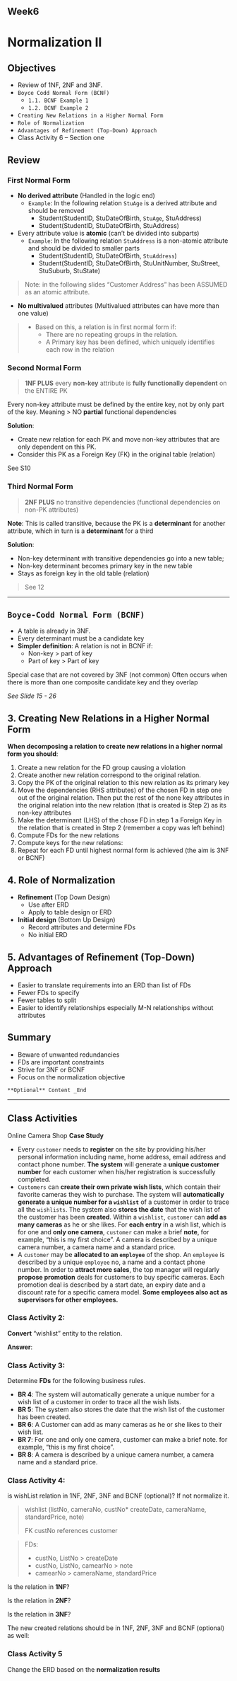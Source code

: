 ## Week6

# Normalization II

## Objectives

- Review of 1NF, 2NF and 3NF.
- `Boyce Codd Normal Form (BCNF)`
  - `1.1. BCNF Example 1`
  - `1.2. BCNF Example 2`
- `Creating New Relations in a Higher Normal Form`
- `Role of Normalization`
- `Advantages of Refinement (Top-Down) Approach`
- Class Activity 6 – Section one

## Review

### First Normal Form

- **No derived attribute** (Handled in the logic end)
  - `Example`: In the following relation `StuAge` is a derived attribute and should be removed
    - Student(StudentID, StuDateOfBirth, `StuAge`, StuAddress)
    - Student(StudentID, StuDateOfBirth, StuAddress)
- Every attribute value is **atomic** (can’t be divided into subparts)
  - `Example`: In the following relation `StuAddress` is a non-atomic attribute and should be divided to smaller parts
    - Student(StudentID, StuDateOfBirth, `StuAddress`)
    - Student(StudentID, StuDateOfBirth, StuUnitNumber, StuStreet, StuSuburb, StuState)

> Note: in the following slides “Customer Address” has been ASSUMED as an atomic attribute.

- **No multivalued** attributes (Multivalued attributes can have more than one value)

> - Based on this, a relation is in first normal form if:
>   - There are no repeating groups in the relation.
>   - A Primary key has been defined, which uniquely identifies each row in the relation

### Second Normal Form

> **1NF PLUS** every **non-key** attribute is **fully functionally dependent** on the ENTIRE PK

Every non-key attribute must be defined by the entire key, not by only part of the key. Meaning > NO **partial** functional dependencies

**Solution**:  

- Create new relation for each PK and move non-key attributes that are only dependent on this PK.
- Consider this PK as a Foreign Key (FK) in the original table (relation)

See S10

### Third Normal Form

> **2NF PLUS** no transitive dependencies (functional dependencies on non-PK attributes)

**Note**: This is called transitive, because the PK is a **determinant** for another attribute, which in turn is a **determinant** for a third

**Solution**:

- Non-key determinant with transitive dependencies go into a new table;
- Non-key determinant becomes primary key in the new table
- Stays as foreign key in the old table (relation)

> See 12

---

## `Boyce-Codd Normal Form (BCNF)`

- A table is already in 3NF.
- Every determinant must be a candidate key
- **Simpler definition**: A relation is not in BCNF if:
  - Non-key > part of key
  - Part of key > Part of key

Special case that are not covered by 3NF (not common) Often occurs when there is more than one composite candidate key and they overlap

*See Slide 15 - 26*

## 3. Creating New Relations in a Higher Normal Form

**When decomposing a relation to create new relations in a higher normal form you should**:

1. Create a new relation for the FD group causing a violation
2. Create another new relation correspond to the original relation.
3. Copy the PK of the original relation to this new relation as its primary key 
4. Move the dependencies (RHS attributes) of the chosen FD in step one out of the original relation. Then put the rest of the none key attributes in the original relation into the new relation (that is created is Step 2) as its non-key attributes
5. Make the determinant (LHS) of the chose FD in step 1 a Foreign Key in the relation that is created in Step 2 (remember a copy was left behind)
6. Compute FDs for the new relations
7. Compute keys for the new relations:
8. Repeat for each FD until highest normal form is achieved
(the aim is 3NF or BCNF)

## 4. Role of Normalization

- **Refinement** (Top Down Design)
  - Use after ERD
  - Apply to table design or ERD
- **Initial design** (Bottom Up Design)
  - Record attributes and determine FDs
  - No initial ERD

## 5. Advantages of Refinement (Top-Down) Approach

- Easier to translate requirements into an ERD than list of FDs
- Fewer FDs to specify
- Fewer tables to split
- Easier to identify relationships especially M-N relationships without attributes

## Summary

- Beware of unwanted redundancies
- FDs are important constraints
- Strive for 3NF or BCNF 
- Focus on the normalization objective

`**Optional** Content _End`

---

## Class Activities

Online Camera Shop **Case Study**

- Every `customer` needs to **register** on the site by providing his/her personal information including name, home address, email address and contact phone number. **The system** will generate a **unique customer number** for each customer when his/her registration is successfully completed.
- `Customers` can **create their own private wish lists**, which contain their favorite cameras they wish to purchase. The system will **automatically generate a unique number for a `wishlist`** of a customer in order to trace all the `wishlists`. The system also **stores the date** that the wish list of the customer has been **created**. Within a `wishlist`, `customer` can **add as many cameras** as he or she likes. For **each entry** in a wish list, which is for one and **only one camera**, `customer` can make a brief **note**, for example, “this is my first choice”. A camera is described by a unique camera number, a camera name and a standard price.
- A `customer` may be **allocated to an `employee`** of the shop. An `employee` is described by a unique `employee` no, a name and a contact phone number. In order to **attract more sales**, the top manager will regularly **propose promotion** deals for customers to buy specific cameras. Each promotion deal is described by a start date, an expiry date and a discount rate for a specific camera model. **Some employees also act as supervisors for other employees.**

### Class Activity 2:

**Convert** “wishlist” entity to the relation.

**Answer**:

### Class Activity 3:

Determine **FDs** for the following business rules.

- **BR 4**: The system will automatically generate a unique number for a wish list of a customer in order to trace all the wish lists. 
- **BR 5**: The system also stores the date that the wish list of the customer has been created.
- **BR 6**: A Customer can add as many cameras as he or she likes to their wish list.
- **BR 7**: For one and only one camera, customer can make a brief note. for example, “this is my first choice”.
- **BR 8**: A camera is described by a unique camera number, a camera name and a standard price.

### Class Activity 4:

is wishList relation in 1NF, 2NF, 3NF and BCNF (optional)? If not normalize it.

> wishlist (listNo, cameraNo, custNo* createDate, cameraName, standardPrice, note)
>
> FK custNo references customer

> FDs:
>
> - custNo, ListNo > createDate
> - custNo, ListNo, camearNo > note
> - camearNo > cameraName, standardPrice  

Is the relation in **1NF**?

Is the relation in **2NF**?

Is the relation in **3NF**?

The new created relations should be in 1NF, 2NF, 3NF and BCNF (optional) as well:

### Class Activity 5

Change the ERD based on the **normalization results**
